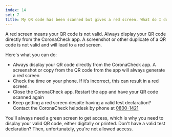 ```yaml
---
index: 14
set: 7
title: My QR code has been scanned but gives a red screen. What do I do?
---
```

A red screen means your QR code is not valid. Always display your QR code directly from the CoronaCheck app. A screenshot or other duplicate of a QR code is not valid and will lead to a red screen.

Here's what you can do:

- Always display your QR code directly from the CoronaCheck app. A screenshot or copy from the QR code from the app will always generate a red screen
- Check the time on your phone. If it’s incorrect, this can result in a red screen.
- Close the CoronaCheck app. Restart the app and have your QR code scanned again
- Keep getting a red screen despite having a valid test declaration? Contact the CoronaCheck helpdesk by phone at <a href="tel:0800-1421">0800-1421</a>

You'll always need a green screen to get access, which is why you need to display your valid QR code, either digitally or printed. Don't have a valid test declaration? Then, unfortunately, you're not allowed access. 
